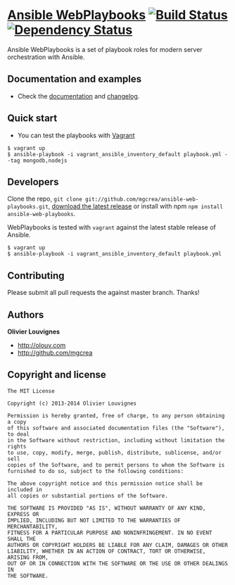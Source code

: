 # [Ansible WebPlaybooks](http://mgcrea.github.io/ansible-web-playbooks) [![Build Status](https://secure.travis-ci.org/mgcrea/ansible-web-playbooks.png?branch=master)](http://travis-ci.org/#!/mgcrea/ansible-web-playbooks) [![Dependency Status](https://gemnasium.com/mgcrea/ansible-web-playbooks.png)](https://gemnasium.com/mgcrea/ansible-web-playbooks)

Ansible WebPlaybooks is a set of playbook roles for modern server orchestration with Ansible.



## Documentation and examples

+ Check the [documentation](http://mgcrea.github.io/ansible-web-playbooks) and [changelog](https://github.com/mgcrea/ansible-web-playbooks/releases).



## Quick start

+ You can test the playbooks with [Vagrant](http://www.vagrantup.com/)

>
    $ vagrant up
    $ ansible-playbook -i vagrant_ansible_inventory_default playbook.yml --tag mongodb,nodejs


## Developers

Clone the repo, `git clone git://github.com/mgcrea/ansible-web-playbooks.git`, [download the latest release](https://github.com/mgcrea/ansible-web-playbooks/zipball/master) or install with npm `npm install ansible-web-playbooks`.

WebPlaybooks is tested with `vagrant` against the latest stable release of Ansible.

>
    $ vagrant up
    $ ansible-playbook -i vagrant_ansible_inventory_default playbook.yml



## Contributing

Please submit all pull requests the against master branch. Thanks!



## Authors

**Olivier Louvignes**

+ http://olouv.com
+ http://github.com/mgcrea



## Copyright and license

    The MIT License

    Copyright (c) 2013-2014 Olivier Louvignes

    Permission is hereby granted, free of charge, to any person obtaining a copy
    of this software and associated documentation files (the "Software"), to deal
    in the Software without restriction, including without limitation the rights
    to use, copy, modify, merge, publish, distribute, sublicense, and/or sell
    copies of the Software, and to permit persons to whom the Software is
    furnished to do so, subject to the following conditions:

    The above copyright notice and this permission notice shall be included in
    all copies or substantial portions of the Software.

    THE SOFTWARE IS PROVIDED "AS IS", WITHOUT WARRANTY OF ANY KIND, EXPRESS OR
    IMPLIED, INCLUDING BUT NOT LIMITED TO THE WARRANTIES OF MERCHANTABILITY,
    FITNESS FOR A PARTICULAR PURPOSE AND NONINFRINGEMENT. IN NO EVENT SHALL THE
    AUTHORS OR COPYRIGHT HOLDERS BE LIABLE FOR ANY CLAIM, DAMAGES OR OTHER
    LIABILITY, WHETHER IN AN ACTION OF CONTRACT, TORT OR OTHERWISE, ARISING FROM,
    OUT OF OR IN CONNECTION WITH THE SOFTWARE OR THE USE OR OTHER DEALINGS IN
    THE SOFTWARE.
